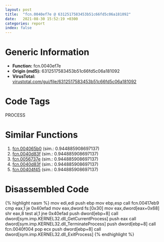 ```yaml
---
layout: post
title:  "fcn.0040ef7e @ 6312517583453b51c66fd5c06a181092"
date:   2021-08-30 15:52:19 +0300
categories: report
index: false
---
```


# Generic Information
- **Function:** fcn.0040ef7e
- **Origin (md5):** 6312517583453b51c66fd5c06a181092
- **VirusTotal:** [virustotal.com/gui/file/6312517583453b51c66fd5c06a181092][virustotal_ref]

# Code Tags
<span class="tag" id="PROCESS">PROCESS</span>


# Similar Functions

1. [fcn.004065b0][similar_1_ref] (sim.: 0.944885908697137)
2. [fcn.0040d83f][similar_2_ref] (sim.: 0.944885908697137)
3. [fcn.0056737e][similar_3_ref] (sim.: 0.944885908697137)
4. [fcn.0040d83f][similar_4_ref] (sim.: 0.944885908697137)
5. [fcn.00404f45][similar_5_ref] (sim.: 0.944885908697137)


# Disassembled Code

{% highlight nasm %}
mov edi,edi
push ebp
mov ebp,esp
call fcn.00417eb9
cmp eax,1
je 0x40efad
mov eax,dword fs:[0x30]
mov eax,dword[eax+0x68]
shr eax,8
test al,1
jne 0x40efad
push dword[ebp+8]
call dword[sym.imp.KERNEL32.dll_GetCurrentProcess]
push eax
call dword[sym.imp.KERNEL32.dll_TerminateProcess]
push dword[ebp+8]
call fcn.0040f004
pop ecx
push dword[ebp+8]
call dword[sym.imp.KERNEL32.dll_ExitProcess]
{% endhighlight %}


[similar_1_ref]: /report/fcn.004065b0@d6cd3ce17e4e9b2b6c53653d5a372928
[similar_2_ref]: /report/fcn.0040d83f@339149a6ceaff8ec9831ebc6113adb23
[similar_3_ref]: /report/fcn.0056737e@9c2b894b84f59672d8be2e984066f76f
[similar_4_ref]: /report/fcn.0040d83f@0b073c89b077a27e3496540be7574e33
[similar_5_ref]: /report/fcn.00404f45@df122b321cb85208f7078f98486a1c28
[virustotal_ref]: https://www.virustotal.com/gui/file/6312517583453b51c66fd5c06a181092